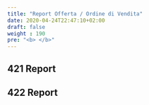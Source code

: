 ```yaml
---
title: "Report Offerta / Ordine di Vendita"
date: 2020-04-24T22:47:10+02:00
draft: false
weight : 190
pre: "<b> </b>"
---
```



## 421 Report 



## 422 Report

